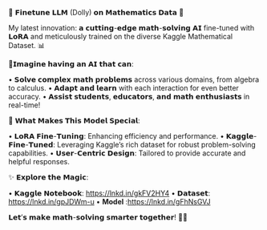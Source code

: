 🌟 𝗙𝗶𝗻𝗲𝘁𝘂𝗻𝗲 𝗟𝗟𝗠 (Dolly) 𝗼𝗻 𝗠𝗮𝘁𝗵𝗲𝗺𝗮𝘁𝗶𝗰𝘀 𝗗𝗮𝘁𝗮 🌟

My latest innovation: 𝗮 𝗰𝘂𝘁𝘁𝗶𝗻𝗴-𝗲𝗱𝗴𝗲 𝗺𝗮𝘁𝗵-𝘀𝗼𝗹𝘃𝗶𝗻𝗴 𝗔𝗜 fine-tuned with 𝗟𝗼𝗥𝗔 and meticulously trained on the diverse Kaggle Mathematical Dataset. 📊

🧩𝗜𝗺𝗮𝗴𝗶𝗻𝗲 𝗵𝗮𝘃𝗶𝗻𝗴 𝗮𝗻 𝗔𝗜 𝘁𝗵𝗮𝘁 𝗰𝗮𝗻:

• 𝗦𝗼𝗹𝘃𝗲 𝗰𝗼𝗺𝗽𝗹𝗲𝘅 𝗺𝗮𝘁𝗵 𝗽𝗿𝗼𝗯𝗹𝗲𝗺𝘀 across various domains, from algebra to calculus.
• 𝗔𝗱𝗮𝗽𝘁 𝗮𝗻𝗱 𝗹𝗲𝗮𝗿𝗻 with each interaction for even better accuracy.
• 𝗔𝘀𝘀𝗶𝘀𝘁 𝘀𝘁𝘂𝗱𝗲𝗻𝘁𝘀, 𝗲𝗱𝘂𝗰𝗮𝘁𝗼𝗿𝘀, 𝗮𝗻𝗱 𝗺𝗮𝘁𝗵 𝗲𝗻𝘁𝗵𝘂𝘀𝗶𝗮𝘀𝘁𝘀 in real-time!

🔧 𝗪𝗵𝗮𝘁 𝗠𝗮𝗸𝗲𝘀 𝗧𝗵𝗶𝘀 𝗠𝗼𝗱𝗲𝗹 𝗦𝗽𝗲𝗰𝗶𝗮𝗹:

• 𝗟𝗼𝗥𝗔 𝗙𝗶𝗻𝗲-𝗧𝘂𝗻𝗶𝗻𝗴: Enhancing efficiency and performance.
• 𝗞𝗮𝗴𝗴𝗹𝗲-𝗙𝗶𝗻𝗲-𝗧𝘂𝗻𝗲𝗱: Leveraging Kaggle’s rich dataset for robust problem-solving capabilities.
• 𝗨𝘀𝗲𝗿-𝗖𝗲𝗻𝘁𝗿𝗶𝗰 𝗗𝗲𝘀𝗶𝗴𝗻: Tailored to provide accurate and helpful responses.

✨ 𝗘𝘅𝗽𝗹𝗼𝗿𝗲 𝘁𝗵𝗲 𝗠𝗮𝗴𝗶𝗰:

• 𝗞𝗮𝗴𝗴𝗹𝗲 𝗡𝗼𝘁𝗲𝗯𝗼𝗼𝗸: https://lnkd.in/gkFV2HY4
• 𝗗𝗮𝘁𝗮𝘀𝗲𝘁: https://lnkd.in/gpJDWm-u
• **Model** :https://lnkd.in/gFhNsGVJ

𝗟𝗲𝘁’𝘀 𝗺𝗮𝗸𝗲 𝗺𝗮𝘁𝗵-𝘀𝗼𝗹𝘃𝗶𝗻𝗴 𝘀𝗺𝗮𝗿𝘁𝗲𝗿 𝘁𝗼𝗴𝗲𝘁𝗵𝗲𝗿! 🚀💡
